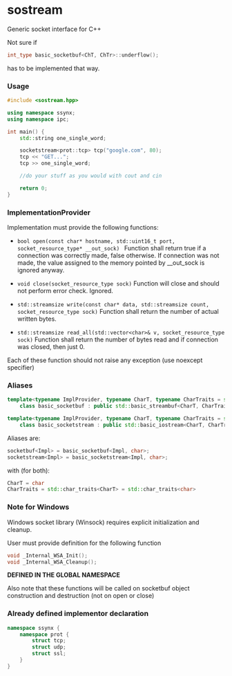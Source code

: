 # sostream

Generic socket interface for C++

Not sure if 
```c++
int_type basic_socketbuf<ChT, ChTr>::underflow();
```
has to be implemented that way.


### Usage

```c++
#include <sostream.hpp>

using namespace ssynx;
using namespace ipc;

int main() {
    std::string one_single_word;

    socketstream<prot::tcp> tcp("google.com", 80);
    tcp << "GET...";
    tcp >> one_single_word;

    //do your stuff as you would with cout and cin

    return 0;
}
```

### ImplementationProvider

Implementation must provide the following functions:

 * ```bool open(const char* hostname, std::uint16_t port, socket_resource_type* __out_sock) ```
    Function shall return true if a connection was correctly made, false otherwise. 
    If connection was not made, the value assigned to the memory pointed by __out_sock is ignored anyway.

 * ```void close(socket_resource_type sock)```
    Function will close and should not perform error check. Ignored.

 * ```std::streamsize write(const char* data, std::streamsize count, socket_resource_type sock)```
    Function shall return the number of actual written bytes.

 * ```std::streamsize read_all(std::vector<char>& v, socket_resource_type sock)```
    Function shall return the number of bytes read and if connection was closed, then just 0.
    
Each of these function should not raise any exception (use noexcept specifier)

### Aliases

```c++
template<typename ImplProvider, typename CharT, typename CharTraits = std::char_traits<CharT> >
    class basic_socketbuf : public std::basic_streambuf<CharT, CharTraits>;

template<typename ImplProvider, typename CharT, typename CharTraits = std::char_traits<CharT> >
    class basic_socketstream : public std::basic_iostream<CharT, CharTraits>;
```

Aliases are: 

```c++
socketbuf<Impl> = basic_socketbuf<Impl, char>;
socketstream<Impl> = basic_socketstream<Impl, char>;
```

with (for both):

```c++
CharT = char
CharTraits = std::char_traits<CharT> = std::char_traits<char>
```

### Note for Windows

Windows socket library (Winsock) requires explicit initialization and cleanup.

User must provide definition for the following function

```c++
void _Internal_WSA_Init();
void _Internal_WSA_Cleanup();
```

**DEFINED IN THE GLOBAL NAMESPACE**

Also note that these functions will be called on socketbuf object construction and destruction (not on open or close)

### Already defined implementor declaration

```c++
namespace ssynx {
    namespace prot {
        struct tcp;
        struct udp;
        struct ssl;
    }
}
```
